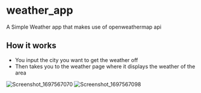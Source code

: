 # weather_app

A Simple Weather app that makes use of openweathermap api

## How it works
- You input the city you want to get the weather off
- Then takes you to the weather page where it displays the weather of the area

![Screenshot_1697567070](https://github.com/Tosin2289/Weather-app/assets/66890167/e4f997cc-af69-4163-abaf-091b651889b5)
![Screenshot_1697567098](https://github.com/Tosin2289/Weather-app/assets/66890167/b7ddb567-580f-4a4f-9a7f-d3fc8d1f1b13)
